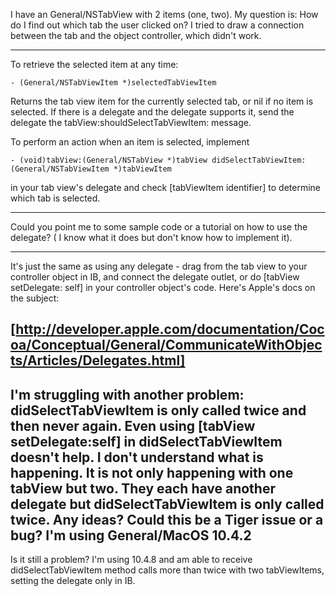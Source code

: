I have an General/NSTabView with 2 items (one, two). My question is: How do I find out which tab the user clicked on?
I tried to draw a connection between the tab and the object controller, which didn't work.

----

To retrieve the selected item at any time:

    - (General/NSTabViewItem *)selectedTabViewItem

Returns the tab view item for the currently selected tab, or nil if no item is selected. If there is a delegate and the delegate supports it, send the delegate the     tabView:shouldSelectTabViewItem: message.

To perform an action when an item is selected, implement

    - (void)tabView:(General/NSTabView *)tabView didSelectTabViewItem:(General/NSTabViewItem *)tabViewItem

in your tab view's delegate and check     [tabViewItem identifier] to determine which tab is selected.

----

Could you point me to some sample code or a tutorial on how to use the delegate? ( I know what it does but don't know how to implement it).

----

It's just the same as using any delegate - drag from the tab view to your controller object in IB, and connect the delegate outlet, or do     [tabView setDelegate: self] in your controller object's code. Here's Apple's docs on the subject:

[http://developer.apple.com/documentation/Cocoa/Conceptual/General/CommunicateWithObjects/Articles/Delegates.html]
----
I'm struggling with another problem:
didSelectTabViewItem is only called twice and then never again. Even using [tabView setDelegate:self] in didSelectTabViewItem doesn't help.
I don't understand what is happening. 
It is not only happening with one tabView but two. They each have another delegate but didSelectTabViewItem is only called twice.
Any ideas?
Could this be a Tiger issue or a bug?
I'm using General/MacOS 10.4.2
----
Is it still a problem?  I'm using 10.4.8 and am able to receive didSelectTabViewItem method calls more than twice with two tabViewItems, setting the delegate  only in IB.